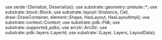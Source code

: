 use serde::{Serialize, Deserialize};
use substrate::geometry::prelude::*;
use substrate::block::Block;
use substrate::layout::{Instance, Cell, draw::DrawContainer, element::Shape, HasLayout, HasLayoutImpl};
use substrate::context::Context;
use substrate::pdk::Pdk;
use substrate::supported_pdks;
use arcstr::ArcStr;
use substrate::pdk::layers::LayerId;
use substrate::{Layer, Layers, LayoutData};


